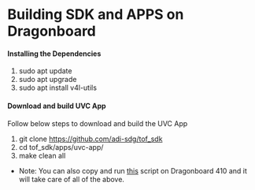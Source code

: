 
# Building SDK and APPS on Dragonboard

#### Installing the Dependencies
1. sudo apt update
2. sudo apt upgrade
3. sudo apt install v4l-utils

#### Download and build UVC App 
Follow below steps to download and build the UVC App 
1. git clone https://github.com/adi-sdg/tof_sdk
2. cd tof_sdk/apps/uvc-app/
3. make clean all

* Note: You can also copy and run [this](./scripts/db410c_get_target_sw.sh) script on Dragonboard 410 and it will take care of all of the above.

